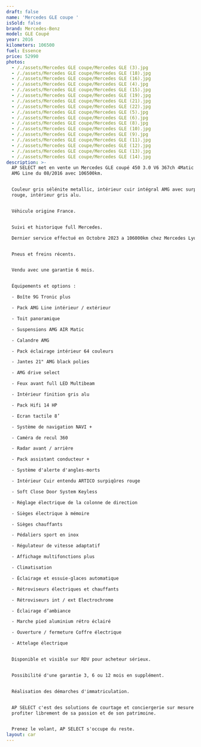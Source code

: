 ```yaml
---
draft: false
name: 'Mercedes GLE coupe '
isSold: false
brand: Mercedes-Benz
model: GLE Coupé
year: 2016
kilometers: 106500
fuel: Essence
price: 52990
photos:
  - /./assets/Mercedes GLE coupe/Mercedes GLE (3).jpg
  - /./assets/Mercedes GLE coupe/Mercedes GLE (18).jpg
  - /./assets/Mercedes GLE coupe/Mercedes GLE (16).jpg
  - /./assets/Mercedes GLE coupe/Mercedes GLE (4).jpg
  - /./assets/Mercedes GLE coupe/Mercedes GLE (15).jpg
  - /./assets/Mercedes GLE coupe/Mercedes GLE (19).jpg
  - /./assets/Mercedes GLE coupe/Mercedes GLE (21).jpg
  - /./assets/Mercedes GLE coupe/Mercedes GLE (22).jpg
  - /./assets/Mercedes GLE coupe/Mercedes GLE (5).jpg
  - /./assets/Mercedes GLE coupe/Mercedes GLE (6).jpg
  - /./assets/Mercedes GLE coupe/Mercedes GLE (8).jpg
  - /./assets/Mercedes GLE coupe/Mercedes GLE (10).jpg
  - /./assets/Mercedes GLE coupe/Mercedes GLE (9).jpg
  - /./assets/Mercedes GLE coupe/Mercedes GLE (11).jpg
  - /./assets/Mercedes GLE coupe/Mercedes GLE (12).jpg
  - /./assets/Mercedes GLE coupe/Mercedes GLE (13).jpg
  - /./assets/Mercedes GLE coupe/Mercedes GLE (14).jpg
description: >-
  AP SELECT met en vente un Mercedes GLE coupé 450 3.0 V6 367ch 4Matic 9G Tronic
  AMG Line du 08/2016 avec 106500km.


  Couleur gris sélénite metallic, intérieur cuir intégral AMG avec surpiqûres
  rouge, intérieur gris alu.


  Véhicule origine France.


  Suivi et historique full Mercedes.

  Dernier service effectué en Octobre 2023 a 106000km chez Mercedes Lyon.


  Pneus et freins récents.


  Vendu avec une garantie 6 mois.


  Équipements et options :

  - Boîte 9G Tronic plus

  - Pack AMG Line intérieur / extérieur

  - Toit panoramique

  - Suspensions AMG AIR Matic

  - Calandre AMG

  - Pack éclairage intérieur 64 couleurs

  - Jantes 21" AMG black polies

  - AMG drive select

  - Feux avant full LED Multibeam

  - Intérieur finition gris alu

  - Pack Hifi 14 HP

  - Ecran tactile 8’

  - Système de navigation NAVI +

  - Caméra de recul 360

  - Radar avant / arrière

  - Pack assistant conducteur +

  - Système d'alerte d'angles-morts

  - Intérieur Cuir entendu ARTICO surpiqûres rouge

  - Soft Close Door System Keyless

  - Réglage électrique de la colonne de direction

  - Sièges électrique à mémoire

  - Sièges chauffants

  - Pédaliers sport en inox

  - Régulateur de vitesse adaptatif

  - Affichage multifonctions plus

  - Climatisation

  - Éclairage et essuie-glaces automatique

  - Rétroviseurs électriques et chauffants

  - Rétroviseurs int / ext Electrochrome

  - Éclairage d’ambiance

  - Marche pied aluminium rétro éclairé

  - Ouverture / fermeture Coffre électrique

  - Attelage électrique


  Disponible et visible sur RDV pour acheteur sérieux.


  Possibilité d'une garantie 3, 6 ou 12 mois en supplément.


  Réalisation des démarches d'immatriculation.


  AP SELECT c'est des solutions de courtage et conciergerie sur mesure pour
  profiter librement de sa passion et de son patrimoine.


  Prenez le volant, AP SELECT s'occupe du reste.
layout: car
---
```


